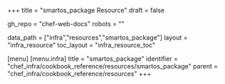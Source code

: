 +++
title = "smartos_package Resource"
draft = false

gh_repo = "chef-web-docs"
robots = ""

data_path = ["infra","resources","smartos_package"]
layout = "infra_resource"
toc_layout = "infra_resource_toc"


[menu]
  [menu.infra]
    title = "smartos_package"
    identifier = "chef_infra/cookbook_reference/resources/smartos_package"
    parent = "chef_infra/cookbook_reference/resources"
+++

<!-- The contents of this page are automatically generated from the smartos_package.yaml file in the data directory. -->
<!-- To suggest a change, edit the https://github.com/chef/chef/blob/master/lib/chef/resource/smartos_package.rb file
      and submit a pull request to the https://github.com/chef/chef repository. -->

